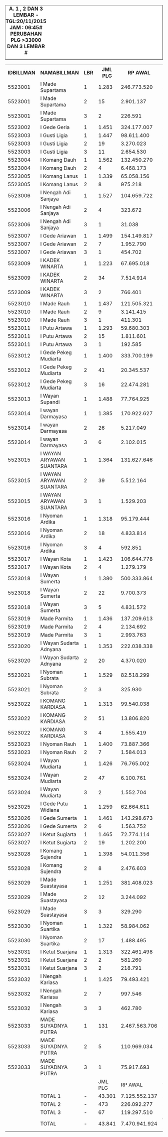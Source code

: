
<HTML>
<HEAD>
<META HTTP-EQUIV="Content-Type" CONTENT="text/html;charset=windows-1252">
<TITLE>MONITOR LEMBAR BILLMAN NOPEMBER 2015 - RAYON KARANGASEM</TITLE> 


</HEAD>
<BODY>
<TABLE BORDER=1 BGCOLOR=#ffffff CELLSPACING=0><FONT FACE="Segoe UI" COLOR=#000000><CAPTION><B>A. 1 , 2 DAN 3 LEMBAR  - TGL:20/11/2015 JAM : 06:45# PERUBAHAN PLG >33000 DAN 3 LEMBAR #</B></CAPTION></FONT>

<table><tbody><tr><th>IDBILLMAN</th><th>NAMABILLMAN</th><th>LBR</th><th> JML PLG </th><th> RP AWAL </th><th>TGL AKHIR</th><th>LBR</th><th> AKHIR PLG </th><th> AKHIR RP </th><th> - </th><th>LNS PLG</th><th>LNS RP</th><th>% LBR</th><th>% RP</th><th> - </th><th> TGL</th><th>L</th><th> PLG </th><th> RP </th><th>SEGEL</th><th>DTNG</th><th>% LBR</th><th>% RP</th></tr><tr><td>5523001</td><td>I Made Supartama</td><td>1</td><td> 1.283 </td><td> 246.773.520 </td><td>20/11_06:45</td><td>1</td><td> 484 </td><td> 65.348.994 </td><td> - </td><td> 10 </td><td> 13.735.892 </td><td>-62,28%</td><td>-73,52%</td><td> - </td><td>19/11_19:20</td><td>1</td><td> 494 </td><td> 79.084.886 </td><td> </td><td> </td><td>-61,50%</td><td>-67,95%</td></tr><tr><td>5523001</td><td>I Made Supartama</td><td>2</td><td> 15 </td><td> 2.901.137 </td><td>20/11_06:45</td><td>2</td><td> 10 </td><td> 1.934.246 </td><td> - </td><td> - </td><td> - </td><td>-33,33%</td><td>-33,33%</td><td> - </td><td>19/11_19:20</td><td>2</td><td> 10 </td><td> 1.934.246 </td><td> </td><td> </td><td>-33,33%</td><td>-33,33%</td></tr><tr><td>5523001</td><td>I Made Supartama</td><td>3</td><td> 2 </td><td> 226.591 </td><td>20/11_06:45</td><td>3</td><td> 2 </td><td> 226.591 </td><td> - </td><td> - </td><td> - </td><td>0,00%</td><td>0,00%</td><td> - </td><td>19/11_19:20</td><td>3</td><td> 2 </td><td> 226.591 </td><td> </td><td> </td><td>0,00%</td><td>0,00%</td></tr><tr><td>5523002</td><td>I Gede Geria</td><td>1</td><td> 1.451 </td><td> 324.177.007 </td><td>20/11_06:45</td><td>1</td><td> 529 </td><td> 76.159.046 </td><td> - </td><td> 107 </td><td> 26.305.588 </td><td>-63,54%</td><td>-76,51%</td><td> - </td><td>19/11_19:20</td><td>1</td><td> 636 </td><td> 102.464.634 </td><td> </td><td> </td><td>-56,17%</td><td>-68,39%</td></tr><tr><td>5523003</td><td>I Gusti Ligia</td><td>1</td><td> 1.447 </td><td> 98.611.400 </td><td>20/11_06:45</td><td>1</td><td> 352 </td><td> 26.190.587 </td><td> - </td><td> 28 </td><td> 1.486.562 </td><td>-75,67%</td><td>-73,44%</td><td> - </td><td>19/11_19:20</td><td>1</td><td> 380 </td><td> 27.677.149 </td><td> </td><td> </td><td>-73,74%</td><td>-71,93%</td></tr><tr><td>5523003</td><td>I Gusti Ligia</td><td>2</td><td> 19 </td><td> 3.270.023 </td><td>20/11_06:45</td><td>2</td><td> 18 </td><td> 3.223.955 </td><td> - </td><td> - </td><td> - </td><td>-5,26%</td><td>-1,41%</td><td> - </td><td>19/11_19:20</td><td>2</td><td> 18 </td><td> 3.223.955 </td><td> </td><td> </td><td>-5,26%</td><td>-1,41%</td></tr><tr><td>5523003</td><td>I Gusti Ligia</td><td>3</td><td> 11 </td><td> 2.654.530 </td><td>20/11_06:45</td><td>3</td><td> 10 </td><td> 1.410.057 </td><td> - </td><td> - </td><td> - </td><td>-9,09%</td><td>-46,88%</td><td> - </td><td>19/11_19:20</td><td>3</td><td> 10 </td><td> 1.410.057 </td><td> </td><td> </td><td>-9,09%</td><td>-46,88%</td></tr><tr><td>5523004</td><td>I Komang Dauh</td><td>1</td><td> 1.562 </td><td> 132.450.270 </td><td>20/11_06:45</td><td>1</td><td> 673 </td><td> 57.077.453 </td><td> - </td><td> 15 </td><td> 774.640 </td><td>-56,91%</td><td>-56,91%</td><td> - </td><td>19/11_19:20</td><td>1</td><td> 688 </td><td> 57.852.093 </td><td> </td><td> </td><td>-55,95%</td><td>-56,32%</td></tr><tr><td>5523004</td><td>I Komang Dauh</td><td>2</td><td> 4 </td><td> 6.468.173 </td><td>20/11_06:45</td><td>2</td><td> 4 </td><td> 6.468.173 </td><td> - </td><td> - </td><td> - </td><td>0,00%</td><td>0,00%</td><td> - </td><td>19/11_19:20</td><td>2</td><td> 4 </td><td> 6.468.173 </td><td> </td><td> </td><td>0,00%</td><td>0,00%</td></tr><tr><td>5523005</td><td>I Komang Lanus</td><td>1</td><td> 1.339 </td><td> 65.058.156 </td><td>20/11_06:45</td><td>1</td><td> 397 </td><td> 21.416.375 </td><td> - </td><td> 6 </td><td> 266.123 </td><td>-70,35%</td><td>-67,08%</td><td> - </td><td>19/11_19:20</td><td>1</td><td> 403 </td><td> 21.682.498 </td><td> </td><td> </td><td>-69,90%</td><td>-66,67%</td></tr><tr><td>5523005</td><td>I Komang Lanus</td><td>2</td><td> 8 </td><td> 975.218 </td><td>20/11_06:45</td><td>2</td><td> 5 </td><td> 650.163 </td><td> - </td><td> - </td><td> - </td><td>-37,50%</td><td>-33,33%</td><td> - </td><td>19/11_19:20</td><td>2</td><td> 5 </td><td> 650.163 </td><td> </td><td> </td><td>-37,50%</td><td>-33,33%</td></tr><tr><td>5523006</td><td>I Nengah Adi Sanjaya</td><td>1</td><td> 1.527 </td><td> 104.659.722 </td><td>20/11_06:45</td><td>1</td><td> 462 </td><td> 33.249.209 </td><td> - </td><td> 48 </td><td> 2.915.859 </td><td>-69,74%</td><td>-68,23%</td><td> - </td><td>19/11_19:20</td><td>1</td><td> 510 </td><td> 36.165.068 </td><td> </td><td> </td><td>-66,60%</td><td>-65,45%</td></tr><tr><td>5523006</td><td>I Nengah Adi Sanjaya</td><td>2</td><td> 4 </td><td> 323.672 </td><td>20/11_06:45</td><td>2</td><td> 1 </td><td> 19.978 </td><td> - </td><td> - </td><td> - </td><td>-75,00%</td><td>-93,83%</td><td> - </td><td>19/11_19:20</td><td>2</td><td> 1 </td><td> 19.978 </td><td> </td><td> </td><td>-75,00%</td><td>-93,83%</td></tr><tr><td>5523006</td><td>I Nengah Adi Sanjaya</td><td>3</td><td> 1 </td><td> 31.038 </td><td>20/11_06:45</td><td>3</td><td> 1 </td><td> 31.038 </td><td> - </td><td> - </td><td> - </td><td>0,00%</td><td>0,00%</td><td> - </td><td>19/11_19:20</td><td>3</td><td> 1 </td><td> 31.038 </td><td> </td><td> </td><td>0,00%</td><td>0,00%</td></tr><tr><td>5523007</td><td>I Gede Ariawan</td><td>1</td><td> 1.499 </td><td> 154.149.817 </td><td>20/11_06:45</td><td>1</td><td> 622 </td><td> 59.282.673 </td><td> - </td><td> 2 </td><td> 121.619 </td><td>-58,51%</td><td>-61,54%</td><td> - </td><td>19/11_19:20</td><td>1</td><td> 624 </td><td> 59.404.292 </td><td> </td><td> </td><td>-58,37%</td><td>-61,46%</td></tr><tr><td>5523007</td><td>I Gede Ariawan</td><td>2</td><td> 7 </td><td> 1.952.790 </td><td>20/11_06:45</td><td>2</td><td> 6 </td><td> 1.750.662 </td><td> - </td><td> - </td><td> - </td><td>-14,29%</td><td>-10,35%</td><td> - </td><td>19/11_19:20</td><td>2</td><td> 6 </td><td> 1.750.662 </td><td> </td><td> </td><td>-14,29%</td><td>-10,35%</td></tr><tr><td>5523007</td><td>I Gede Ariawan</td><td>3</td><td> 1 </td><td> 454.702 </td><td>20/11_06:45</td><td>3</td><td> 1 </td><td> 454.702 </td><td> - </td><td> - </td><td> - </td><td>0,00%</td><td>0,00%</td><td> - </td><td>19/11_19:20</td><td>3</td><td> 1 </td><td> 454.702 </td><td> </td><td> </td><td>0,00%</td><td>0,00%</td></tr><tr><td>5523009</td><td>I KADEK WINARTA</td><td>1</td><td> 1.223 </td><td> 67.695.018 </td><td>20/11_06:45</td><td>1</td><td> 442 </td><td> 27.728.865 </td><td> - </td><td> 3 </td><td> 170.300 </td><td>-63,86%</td><td>-59,04%</td><td> - </td><td>19/11_19:20</td><td>1</td><td> 445 </td><td> 27.899.165 </td><td> </td><td> </td><td>-63,61%</td><td>-58,79%</td></tr><tr><td>5523009</td><td>I KADEK WINARTA</td><td>2</td><td> 34 </td><td> 7.514.914 </td><td>20/11_06:45</td><td>2</td><td> 29 </td><td> 6.148.911 </td><td> - </td><td> 1 </td><td> 307.444 </td><td>-14,71%</td><td>-18,18%</td><td> - </td><td>19/11_19:20</td><td>2</td><td> 30 </td><td> 6.456.355 </td><td> </td><td>5</td><td>-11,76%</td><td>-14,09%</td></tr><tr><td>5523009</td><td>I KADEK WINARTA</td><td>3</td><td> 2 </td><td> 766.401 </td><td>20/11_06:45</td><td>3</td><td> 2 </td><td> 766.401 </td><td> - </td><td> - </td><td> - </td><td>0,00%</td><td>0,00%</td><td> - </td><td>19/11_19:20</td><td>3</td><td> 2 </td><td> 766.401 </td><td> </td><td> </td><td>0,00%</td><td>0,00%</td></tr><tr><td>5523010</td><td>I Made Rauh</td><td>1</td><td> 1.437 </td><td> 121.505.321 </td><td>20/11_06:45</td><td>1</td><td> 461 </td><td> 39.289.783 </td><td> - </td><td> 17 </td><td> 694.241 </td><td>-67,92%</td><td>-67,66%</td><td> - </td><td>19/11_19:20</td><td>1</td><td> 478 </td><td> 39.984.024 </td><td> </td><td> </td><td>-66,74%</td><td>-67,09%</td></tr><tr><td>5523010</td><td>I Made Rauh</td><td>2</td><td> 9 </td><td> 3.141.415 </td><td>20/11_06:45</td><td>2</td><td> 9 </td><td> 3.141.415 </td><td> - </td><td> - </td><td> - </td><td>0,00%</td><td>0,00%</td><td> - </td><td>19/11_19:20</td><td>2</td><td> 9 </td><td> 3.141.415 </td><td> </td><td> </td><td>0,00%</td><td>0,00%</td></tr><tr><td>5523010</td><td>I Made Rauh</td><td>3</td><td> 1 </td><td> 411.301 </td><td>20/11_06:45</td><td>3</td><td> 1 </td><td> 411.301 </td><td> - </td><td> - </td><td> - </td><td>0,00%</td><td>0,00%</td><td> - </td><td>19/11_19:20</td><td>3</td><td> 1 </td><td> 411.301 </td><td> </td><td> </td><td>0,00%</td><td>0,00%</td></tr><tr><td>5523011</td><td>I Putu Artawa</td><td>1</td><td> 1.293 </td><td> 59.680.303 </td><td>20/11_06:45</td><td>1</td><td> 427 </td><td> 19.494.606 </td><td> - </td><td> 7 </td><td> 322.181 </td><td>-66,98%</td><td>-67,33%</td><td> - </td><td>19/11_19:20</td><td>1</td><td> 434 </td><td> 19.816.787 </td><td> </td><td> </td><td>-66,43%</td><td>-66,80%</td></tr><tr><td>5523011</td><td>I Putu Artawa</td><td>2</td><td> 15 </td><td> 1.811.601 </td><td>20/11_06:45</td><td>2</td><td> 13 </td><td> 1.393.980 </td><td> - </td><td> - </td><td> - </td><td>-13,33%</td><td>-23,05%</td><td> - </td><td>19/11_19:20</td><td>2</td><td> 13 </td><td> 1.393.980 </td><td> </td><td> </td><td>-13,33%</td><td>-23,05%</td></tr><tr><td>5523011</td><td>I Putu Artawa</td><td>3</td><td> 1 </td><td> 192.585 </td><td>20/11_06:45</td><td>3</td><td> 1 </td><td> 192.585 </td><td> - </td><td> - </td><td> - </td><td>0,00%</td><td>0,00%</td><td> - </td><td>19/11_19:20</td><td>3</td><td> 1 </td><td> 192.585 </td><td> </td><td> </td><td>0,00%</td><td>0,00%</td></tr><tr><td>5523012</td><td>I Gede Pekeg Mudiarta</td><td>1</td><td> 1.400 </td><td> 333.700.199 </td><td>20/11_06:45</td><td>1</td><td> 744 </td><td> 126.803.895 </td><td> - </td><td> 9 </td><td> 16.050.071 </td><td>-46,86%</td><td>-62,00%</td><td> - </td><td>19/11_19:20</td><td>1</td><td> 753 </td><td> 142.853.966 </td><td> </td><td> </td><td>-46,21%</td><td>-57,19%</td></tr><tr><td>5523012</td><td>I Gede Pekeg Mudiarta</td><td>2</td><td> 41 </td><td> 20.345.537 </td><td>20/11_06:45</td><td>2</td><td> 38 </td><td> 11.511.668 </td><td> - </td><td> - </td><td> - </td><td>-7,32%</td><td>-43,42%</td><td> - </td><td>19/11_19:20</td><td>2</td><td> 38 </td><td> 11.511.668 </td><td> </td><td> </td><td>-7,32%</td><td>-43,42%</td></tr><tr><td>5523012</td><td>I Gede Pekeg Mudiarta</td><td>3</td><td> 16 </td><td> 22.474.281 </td><td>20/11_06:45</td><td>3</td><td> 16 </td><td> 22.474.281 </td><td> - </td><td> - </td><td> - </td><td>0,00%</td><td>0,00%</td><td> - </td><td>19/11_19:20</td><td>3</td><td> 16 </td><td> 22.474.281 </td><td> </td><td> </td><td>0,00%</td><td>0,00%</td></tr><tr><td>5523013</td><td>I Wayan Supandi</td><td>1</td><td> 1.488 </td><td> 77.764.925 </td><td>20/11_06:45</td><td>1</td><td> 469 </td><td> 29.602.100 </td><td> - </td><td> 3 </td><td> 118.759 </td><td>-68,48%</td><td>-61,93%</td><td> - </td><td>19/11_19:20</td><td>1</td><td> 472 </td><td> 29.720.859 </td><td> </td><td> </td><td>-68,28%</td><td>-61,78%</td></tr><tr><td>5523014</td><td>I wayan Darmayasa</td><td>1</td><td> 1.385 </td><td> 170.922.627 </td><td>20/11_06:45</td><td>1</td><td> 625 </td><td> 59.600.141 </td><td> - </td><td> 2 </td><td> 5.136.211 </td><td>-54,87%</td><td>-65,13%</td><td> - </td><td>19/11_19:20</td><td>1</td><td> 627 </td><td> 64.736.352 </td><td> </td><td> </td><td>-54,73%</td><td>-62,13%</td></tr><tr><td>5523014</td><td>I wayan Darmayasa</td><td>2</td><td> 26 </td><td> 5.217.049 </td><td>20/11_06:45</td><td>2</td><td> 22 </td><td> 4.693.041 </td><td> - </td><td> - </td><td> - </td><td>-15,38%</td><td>-10,04%</td><td> - </td><td>19/11_19:20</td><td>2</td><td> 22 </td><td> 4.693.041 </td><td> </td><td> </td><td>-15,38%</td><td>-10,04%</td></tr><tr><td>5523014</td><td>I wayan Darmayasa</td><td>3</td><td> 6 </td><td> 2.102.015 </td><td>20/11_06:45</td><td>3</td><td> 6 </td><td> 2.102.015 </td><td> - </td><td> - </td><td> - </td><td>0,00%</td><td>0,00%</td><td> - </td><td>19/11_19:20</td><td>3</td><td> 6 </td><td> 2.102.015 </td><td> </td><td> </td><td>0,00%</td><td>0,00%</td></tr><tr><td>5523015</td><td>I WAYAN ARYAWAN SUANTARA</td><td>1</td><td> 1.364 </td><td> 131.627.646 </td><td>20/11_06:45</td><td>1</td><td> 574 </td><td> 59.507.834 </td><td> - </td><td> 11 </td><td> 2.851.104 </td><td>-57,92%</td><td>-54,79%</td><td> - </td><td>19/11_19:20</td><td>1</td><td> 585 </td><td> 62.358.938 </td><td> </td><td> </td><td>-57,11%</td><td>-52,62%</td></tr><tr><td>5523015</td><td>I WAYAN ARYAWAN SUANTARA</td><td>2</td><td> 39 </td><td> 5.512.164 </td><td>20/11_06:45</td><td>2</td><td> 30 </td><td> 4.932.784 </td><td> - </td><td> 6 </td><td> 172.910 </td><td>-23,08%</td><td>-10,51%</td><td> - </td><td>19/11_19:20</td><td>2</td><td> 36 </td><td> 5.105.694 </td><td> </td><td> </td><td>-7,69%</td><td>-7,37%</td></tr><tr><td>5523015</td><td>I WAYAN ARYAWAN SUANTARA</td><td>3</td><td> 1 </td><td> 1.529.203 </td><td>20/11_06:45</td><td>3</td><td> 1 </td><td> 1.529.203 </td><td> - </td><td> - </td><td> - </td><td>0,00%</td><td>0,00%</td><td> - </td><td>19/11_19:20</td><td>3</td><td> 1 </td><td> 1.529.203 </td><td> </td><td> </td><td>0,00%</td><td>0,00%</td></tr><tr><td>5523016</td><td>I Nyoman Ardika</td><td>1</td><td> 1.318 </td><td> 95.179.444 </td><td>20/11_06:45</td><td>1</td><td> 675 </td><td> 51.258.089 </td><td> - </td><td> 2 </td><td> 64.854 </td><td>-48,79%</td><td>-46,15%</td><td> - </td><td>19/11_19:20</td><td>1</td><td> 677 </td><td> 51.322.943 </td><td> </td><td> </td><td>-48,63%</td><td>-46,08%</td></tr><tr><td>5523016</td><td>I Nyoman Ardika</td><td>2</td><td> 18 </td><td> 4.833.814 </td><td>20/11_06:45</td><td>2</td><td> 15 </td><td> 4.332.319 </td><td> - </td><td> - </td><td> - </td><td>-16,67%</td><td>-10,37%</td><td> - </td><td>19/11_19:20</td><td>2</td><td> 15 </td><td> 4.332.319 </td><td> </td><td> </td><td>-16,67%</td><td>-10,37%</td></tr><tr><td>5523016</td><td>I Nyoman Ardika</td><td>3</td><td> 4 </td><td> 592.851 </td><td>20/11_06:45</td><td>3</td><td> 4 </td><td> 592.851 </td><td> - </td><td> - </td><td> - </td><td>0,00%</td><td>0,00%</td><td> - </td><td>19/11_19:20</td><td>3</td><td> 4 </td><td> 592.851 </td><td> </td><td> </td><td>0,00%</td><td>0,00%</td></tr><tr><td>5523017</td><td>I Wayan Kota</td><td>1</td><td> 1.423 </td><td> 106.644.778 </td><td>20/11_06:45</td><td>1</td><td> 603 </td><td> 49.983.032 </td><td> - </td><td> 138 </td><td> 10.192.431 </td><td>-57,62%</td><td>-53,13%</td><td> - </td><td>19/11_19:20</td><td>1</td><td> 741 </td><td> 60.175.463 </td><td> </td><td> </td><td>-47,93%</td><td>-43,57%</td></tr><tr><td>5523017</td><td>I Wayan Kota</td><td>2</td><td> 4 </td><td> 1.279.179 </td><td>20/11_06:45</td><td>2</td><td> 3 </td><td> 1.198.271 </td><td> - </td><td> - </td><td> - </td><td>-25,00%</td><td>-6,32%</td><td> - </td><td>19/11_19:20</td><td>2</td><td> 3 </td><td> 1.198.271 </td><td> </td><td> </td><td>-25,00%</td><td>-6,32%</td></tr><tr><td>5523018</td><td>I Wayan Sumerta</td><td>1</td><td> 1.380 </td><td> 500.333.864 </td><td>20/11_06:45</td><td>1</td><td> 656 </td><td> 207.081.574 </td><td> - </td><td> 8 </td><td> 5.404.639 </td><td>-52,46%</td><td>-58,61%</td><td> - </td><td>19/11_19:20</td><td>1</td><td> 664 </td><td> 212.486.213 </td><td> </td><td> </td><td>-51,88%</td><td>-57,53%</td></tr><tr><td>5523018</td><td>I Wayan Sumerta</td><td>2</td><td> 22 </td><td> 9.700.373 </td><td>20/11_06:45</td><td>2</td><td> 11 </td><td> 7.249.976 </td><td> - </td><td> - </td><td> - </td><td>-50,00%</td><td>-25,26%</td><td> - </td><td>19/11_19:20</td><td>2</td><td> 11 </td><td> 7.249.976 </td><td> </td><td> </td><td>-50,00%</td><td>-25,26%</td></tr><tr><td>5523018</td><td>I Wayan Sumerta</td><td>3</td><td> 5 </td><td> 4.831.572 </td><td>20/11_06:45</td><td>3</td><td> 5 </td><td> 4.831.572 </td><td> - </td><td> - </td><td> - </td><td>0,00%</td><td>0,00%</td><td> - </td><td>19/11_19:20</td><td>3</td><td> 5 </td><td> 4.831.572 </td><td> </td><td> </td><td>0,00%</td><td>0,00%</td></tr><tr><td>5523019</td><td>Made Parmita</td><td>1</td><td> 1.436 </td><td> 137.209.613 </td><td>20/11_06:45</td><td>1</td><td> 626 </td><td> 70.755.595 </td><td> - </td><td> 3 </td><td> 144.845 </td><td>-56,41%</td><td>-48,43%</td><td> - </td><td>19/11_19:20</td><td>1</td><td> 629 </td><td> 70.900.440 </td><td> </td><td> </td><td>-56,20%</td><td>-48,33%</td></tr><tr><td>5523019</td><td>Made Parmita</td><td>2</td><td> 4 </td><td> 2.134.692 </td><td>20/11_06:45</td><td>2</td><td> 4 </td><td> 2.134.692 </td><td> - </td><td> - </td><td> - </td><td>0,00%</td><td>0,00%</td><td> - </td><td>19/11_19:20</td><td>2</td><td> 4 </td><td> 2.134.692 </td><td> </td><td> </td><td>0,00%</td><td>0,00%</td></tr><tr><td>5523019</td><td>Made Parmita</td><td>3</td><td> 1 </td><td> 2.993.763 </td><td>20/11_06:45</td><td>3</td><td> 1 </td><td> 2.993.763 </td><td> - </td><td> - </td><td> - </td><td>0,00%</td><td>0,00%</td><td> - </td><td>19/11_19:20</td><td>3</td><td> 1 </td><td> 2.993.763 </td><td> </td><td> </td><td>0,00%</td><td>0,00%</td></tr><tr><td>5523020</td><td>I Wayan Sudarta Adnyana</td><td>1</td><td> 1.353 </td><td> 222.038.338 </td><td>20/11_06:45</td><td>1</td><td> 412 </td><td> 49.495.741 </td><td> - </td><td> 8 </td><td> 17.136.509 </td><td>-69,55%</td><td>-77,71%</td><td> - </td><td>19/11_19:20</td><td>1</td><td> 420 </td><td> 66.632.250 </td><td> </td><td> </td><td>-68,96%</td><td>-69,99%</td></tr><tr><td>5523020</td><td>I Wayan Sudarta Adnyana</td><td>2</td><td> 20 </td><td> 4.370.020 </td><td>20/11_06:45</td><td>2</td><td> 11 </td><td> 3.089.638 </td><td> - </td><td> - </td><td> - </td><td>-45,00%</td><td>-29,30%</td><td> - </td><td>19/11_19:20</td><td>2</td><td> 11 </td><td> 3.089.638 </td><td> </td><td> </td><td>-45,00%</td><td>-29,30%</td></tr><tr><td>5523021</td><td>I Nyoman Subrata</td><td>1</td><td> 1.529 </td><td> 82.518.299 </td><td>20/11_06:45</td><td>1</td><td> 339 </td><td> 24.335.772 </td><td> - </td><td> 3 </td><td> 55.518 </td><td>-77,83%</td><td>-70,51%</td><td> - </td><td>19/11_19:20</td><td>1</td><td> 342 </td><td> 24.391.290 </td><td> </td><td> </td><td>-77,63%</td><td>-70,44%</td></tr><tr><td>5523021</td><td>I Nyoman Subrata</td><td>2</td><td> 3 </td><td> 325.930 </td><td>20/11_06:45</td><td>2</td><td> 3 </td><td> 325.930 </td><td> - </td><td> - </td><td> - </td><td>0,00%</td><td>0,00%</td><td> - </td><td>19/11_19:20</td><td>2</td><td> 3 </td><td> 325.930 </td><td> </td><td> </td><td>0,00%</td><td>0,00%</td></tr><tr><td>5523022</td><td>I KOMANG KARDIASA</td><td>1</td><td> 1.313 </td><td> 99.540.038 </td><td>20/11_06:45</td><td>1</td><td> 677 </td><td> 44.396.323 </td><td> - </td><td> 8 </td><td> 2.431.447 </td><td>-48,44%</td><td>-55,40%</td><td> - </td><td>19/11_19:20</td><td>1</td><td> 685 </td><td> 46.827.770 </td><td> </td><td> </td><td>-47,83%</td><td>-52,96%</td></tr><tr><td>5523022</td><td>I KOMANG KARDIASA</td><td>2</td><td> 51 </td><td> 13.806.820 </td><td>20/11_06:45</td><td>2</td><td> 46 </td><td> 13.436.618 </td><td> - </td><td> - </td><td> - </td><td>-9,80%</td><td>-2,68%</td><td> - </td><td>19/11_19:20</td><td>2</td><td> 46 </td><td> 13.436.618 </td><td> </td><td> </td><td>-9,80%</td><td>-2,68%</td></tr><tr><td>5523022</td><td>I KOMANG KARDIASA</td><td>3</td><td> 4 </td><td> 1.555.419 </td><td>20/11_06:45</td><td>3</td><td> 2 </td><td> 642.465 </td><td> - </td><td> 2 </td><td> 912.954 </td><td>-50,00%</td><td>-58,70%</td><td> - </td><td>19/11_19:20</td><td>3</td><td> 4 </td><td> 1.555.419 </td><td> </td><td> </td><td>0,00%</td><td>0,00%</td></tr><tr><td>5523023</td><td>I Nyoman Rauh</td><td>1</td><td> 1.400 </td><td> 73.887.366 </td><td>20/11_06:45</td><td>1</td><td> 545 </td><td> 28.722.025 </td><td> - </td><td> 2 </td><td> 1.007.374 </td><td>-61,07%</td><td>-61,13%</td><td> - </td><td>19/11_19:20</td><td>1</td><td> 547 </td><td> 29.729.399 </td><td> </td><td> </td><td>-60,93%</td><td>-59,76%</td></tr><tr><td>5523023</td><td>I Nyoman Rauh</td><td>2</td><td> 7 </td><td> 1.584.013 </td><td>20/11_06:45</td><td>2</td><td> 5 </td><td> 948.065 </td><td> - </td><td> - </td><td> - </td><td>-28,57%</td><td>-40,15%</td><td> - </td><td>19/11_19:20</td><td>2</td><td> 5 </td><td> 948.065 </td><td> </td><td> </td><td>-28,57%</td><td>-40,15%</td></tr><tr><td>5523024</td><td>I Wayan Mudiarta</td><td>1</td><td> 1.426 </td><td> 76.765.002 </td><td>20/11_06:45</td><td>1</td><td> 474 </td><td> 28.869.263 </td><td> - </td><td> 135 </td><td> 4.750.654 </td><td>-66,76%</td><td>-62,39%</td><td> - </td><td>19/11_19:20</td><td>1</td><td> 609 </td><td> 33.619.917 </td><td> </td><td> </td><td>-57,29%</td><td>-56,20%</td></tr><tr><td>5523024</td><td>I Wayan Mudiarta</td><td>2</td><td> 47 </td><td> 6.100.761 </td><td>20/11_06:45</td><td>2</td><td> 41 </td><td> 4.854.484 </td><td> - </td><td> 2 </td><td> 96.920 </td><td>-12,77%</td><td>-20,43%</td><td> - </td><td>19/11_19:20</td><td>2</td><td> 43 </td><td> 4.951.404 </td><td> </td><td> </td><td>-8,51%</td><td>-18,84%</td></tr><tr><td>5523024</td><td>I Wayan Mudiarta</td><td>3</td><td> 2 </td><td> 1.552.704 </td><td>20/11_06:45</td><td>3</td><td> 2 </td><td> 1.552.704 </td><td> - </td><td> - </td><td> - </td><td>0,00%</td><td>0,00%</td><td> - </td><td>19/11_19:20</td><td>3</td><td> 2 </td><td> 1.552.704 </td><td> </td><td> </td><td>0,00%</td><td>0,00%</td></tr><tr><td>5523025</td><td>I Gede Putu Widiana</td><td>1</td><td> 1.259 </td><td> 62.664.611 </td><td>20/11_06:45</td><td>1</td><td> 197 </td><td> 13.860.928 </td><td> - </td><td> - </td><td> - </td><td>-84,35%</td><td>-77,88%</td><td> - </td><td>19/11_19:20</td><td>1</td><td> 197 </td><td> 13.860.928 </td><td> </td><td> </td><td>-84,35%</td><td>-77,88%</td></tr><tr><td>5523026</td><td>I Gede Sumerta</td><td>1</td><td> 1.461 </td><td> 143.298.673 </td><td>20/11_06:45</td><td>1</td><td> 419 </td><td> 48.897.202 </td><td> - </td><td> 7 </td><td> 473.318 </td><td>-71,32%</td><td>-65,88%</td><td> - </td><td>19/11_19:20</td><td>1</td><td> 426 </td><td> 49.370.520 </td><td> </td><td> </td><td>-70,84%</td><td>-65,55%</td></tr><tr><td>5523026</td><td>I Gede Sumerta</td><td>2</td><td> 6 </td><td> 1.563.752 </td><td>20/11_06:45</td><td>2</td><td> 6 </td><td> 1.563.752 </td><td> - </td><td> - </td><td> - </td><td>0,00%</td><td>0,00%</td><td> - </td><td>19/11_19:20</td><td>2</td><td> 6 </td><td> 1.563.752 </td><td> </td><td> </td><td>0,00%</td><td>0,00%</td></tr><tr><td>5523027</td><td>I Ketut Sugiarta</td><td>1</td><td> 1.465 </td><td> 72.774.114 </td><td>20/11_06:45</td><td>1</td><td> 347 </td><td> 20.608.031 </td><td> - </td><td> 4 </td><td> 113.772 </td><td>-76,31%</td><td>-71,68%</td><td> - </td><td>19/11_19:20</td><td>1</td><td> 351 </td><td> 20.721.803 </td><td> </td><td> </td><td>-76,04%</td><td>-71,53%</td></tr><tr><td>5523027</td><td>I Ketut Sugiarta</td><td>2</td><td> 19 </td><td> 1.202.200 </td><td>20/11_06:45</td><td>2</td><td> 16 </td><td> 921.918 </td><td> - </td><td> - </td><td> - </td><td>-15,79%</td><td>-23,31%</td><td> - </td><td>19/11_19:20</td><td>2</td><td> 16 </td><td> 921.918 </td><td> </td><td> </td><td>-15,79%</td><td>-23,31%</td></tr><tr><td>5523028</td><td>I Komang Sujendra</td><td>1</td><td> 1.398 </td><td> 54.011.356 </td><td>20/11_06:45</td><td>1</td><td> 400 </td><td> 15.108.025 </td><td> - </td><td> 77 </td><td> 2.920.125 </td><td>-71,39%</td><td>-72,03%</td><td> - </td><td>19/11_19:20</td><td>1</td><td> 477 </td><td> 18.028.150 </td><td> </td><td> </td><td>-65,88%</td><td>-66,62%</td></tr><tr><td>5523028</td><td>I Komang Sujendra</td><td>2</td><td> 8 </td><td> 2.476.603 </td><td>20/11_06:45</td><td>2</td><td> 7 </td><td> 2.319.781 </td><td> - </td><td> - </td><td> - </td><td>-12,50%</td><td>-6,33%</td><td> - </td><td>19/11_19:20</td><td>2</td><td> 7 </td><td> 2.319.781 </td><td> </td><td> </td><td>-12,50%</td><td>-6,33%</td></tr><tr><td>5523029</td><td>I Made Suastayasa</td><td>1</td><td> 1.251 </td><td> 381.408.023 </td><td>20/11_06:45</td><td>1</td><td> 496 </td><td> 107.956.981 </td><td> - </td><td> 17 </td><td> 27.355.364 </td><td>-60,35%</td><td>-71,70%</td><td> - </td><td>19/11_19:20</td><td>1</td><td> 513 </td><td> 135.312.345 </td><td> </td><td> </td><td>-58,99%</td><td>-64,52%</td></tr><tr><td>5523029</td><td>I Made Suastayasa</td><td>2</td><td> 12 </td><td> 3.244.092 </td><td>20/11_06:45</td><td>2</td><td> 9 </td><td> 3.138.687 </td><td> - </td><td> - </td><td> - </td><td>-25,00%</td><td>-3,25%</td><td> - </td><td>19/11_19:20</td><td>2</td><td> 9 </td><td> 3.138.687 </td><td> </td><td> </td><td>-25,00%</td><td>-3,25%</td></tr><tr><td>5523029</td><td>I Made Suastayasa</td><td>3</td><td> 3 </td><td> 329.290 </td><td>20/11_06:45</td><td>3</td><td> 3 </td><td> 329.290 </td><td> - </td><td> - </td><td> - </td><td>0,00%</td><td>0,00%</td><td> - </td><td>19/11_19:20</td><td>3</td><td> 3 </td><td> 329.290 </td><td> </td><td> </td><td>0,00%</td><td>0,00%</td></tr><tr><td>5523030</td><td>I Nyoman Suartika</td><td>1</td><td> 1.322 </td><td> 58.984.062 </td><td>20/11_06:45</td><td>1</td><td> 747 </td><td> 35.805.050 </td><td> - </td><td> - </td><td> - </td><td>-43,49%</td><td>-39,30%</td><td> - </td><td>19/11_19:20</td><td>1</td><td> 747 </td><td> 35.805.050 </td><td> </td><td> </td><td>-43,49%</td><td>-39,30%</td></tr><tr><td>5523030</td><td>I Nyoman Suartika</td><td>2</td><td> 17 </td><td> 1.488.495 </td><td>20/11_06:45</td><td>2</td><td> 2 </td><td> 198.843 </td><td> - </td><td> - </td><td> - </td><td>-88,24%</td><td>-86,64%</td><td> - </td><td>19/11_19:20</td><td>2</td><td> 2 </td><td> 198.843 </td><td> </td><td> </td><td>-88,24%</td><td>-86,64%</td></tr><tr><td>5523031</td><td>I Ketut Suarjana</td><td>1</td><td> 1.313 </td><td> 322.461.498 </td><td>20/11_06:45</td><td>1</td><td> 374 </td><td> 50.590.831 </td><td> - </td><td> 17 </td><td> 11.840.845 </td><td>-71,52%</td><td>-84,31%</td><td> - </td><td>19/11_19:20</td><td>1</td><td> 391 </td><td> 62.431.676 </td><td> </td><td> </td><td>-70,22%</td><td>-80,64%</td></tr><tr><td>5523031</td><td>I Ketut Suarjana</td><td>2</td><td> 2 </td><td> 581.260 </td><td>20/11_06:45</td><td>2</td><td> 2 </td><td> 581.260 </td><td> - </td><td> - </td><td> - </td><td>0,00%</td><td>0,00%</td><td> - </td><td>19/11_19:20</td><td>2</td><td> 2 </td><td> 581.260 </td><td> </td><td> </td><td>0,00%</td><td>0,00%</td></tr><tr><td>5523031</td><td>I Ketut Suarjana</td><td>3</td><td> 2 </td><td> 218.791 </td><td>20/11_06:45</td><td>3</td><td> 2 </td><td> 218.791 </td><td> - </td><td> - </td><td> - </td><td>0,00%</td><td>0,00%</td><td> - </td><td>19/11_19:20</td><td>3</td><td> 2 </td><td> 218.791 </td><td> </td><td> </td><td>0,00%</td><td>0,00%</td></tr><tr><td>5523032</td><td>I Nengah Kariasa</td><td>1</td><td> 1.425 </td><td> 79.493.421 </td><td>20/11_06:45</td><td>1</td><td> 580 </td><td> 35.584.657 </td><td> - </td><td> 107 </td><td> 6.096.485 </td><td>-59,30%</td><td>-55,24%</td><td> - </td><td>19/11_19:20</td><td>1</td><td> 687 </td><td> 41.681.142 </td><td> </td><td> </td><td>-51,79%</td><td>-47,57%</td></tr><tr><td>5523032</td><td>I Nengah Kariasa</td><td>2</td><td> 7 </td><td> 997.546 </td><td>20/11_06:45</td><td>2</td><td> 7 </td><td> 997.546 </td><td> - </td><td> - </td><td> - </td><td>0,00%</td><td>0,00%</td><td> - </td><td>19/11_19:20</td><td>2</td><td> 7 </td><td> 997.546 </td><td> </td><td> </td><td>0,00%</td><td>0,00%</td></tr><tr><td>5523032</td><td>I Nengah Kariasa</td><td>3</td><td> 3 </td><td> 462.780 </td><td>20/11_06:45</td><td>3</td><td> 3 </td><td> 462.780 </td><td> - </td><td> - </td><td> - </td><td>0,00%</td><td>0,00%</td><td> - </td><td>19/11_19:20</td><td>3</td><td> 3 </td><td> 462.780 </td><td> </td><td> </td><td>0,00%</td><td>0,00%</td></tr><tr><td>5523033</td><td>MADE SUYADNYA PUTRA</td><td>1</td><td> 131 </td><td> 2.467.563.706 </td><td>20/11_06:45</td><td>1</td><td> 27 </td><td> 540.491.283 </td><td> - </td><td> 2 </td><td> 21.854.580 </td><td>-79,39%</td><td>-78,10%</td><td> - </td><td>19/11_19:20</td><td>1</td><td> 29 </td><td> 562.345.863 </td><td> </td><td> </td><td>-77,86%</td><td>-77,21%</td></tr><tr><td>5523033</td><td>MADE SUYADNYA PUTRA</td><td>2</td><td> 5 </td><td> 110.969.034 </td><td>20/11_06:45</td><td>2</td><td> 5 </td><td> 110.969.034 </td><td> - </td><td> - </td><td> - </td><td>0,00%</td><td>0,00%</td><td> - </td><td>19/11_19:20</td><td>2</td><td> 5 </td><td> 110.969.034 </td><td> </td><td> </td><td>0,00%</td><td>0,00%</td></tr><tr><td>5523033</td><td>MADE SUYADNYA PUTRA</td><td>3</td><td> 1 </td><td> 75.917.693 </td><td>20/11_06:45</td><td>3</td><td> 1 </td><td> 75.917.693 </td><td> - </td><td> - </td><td> - </td><td>0,00%</td><td>0,00%</td><td> - </td><td>19/11_19:20</td><td>3</td><td> 1 </td><td> 75.917.693 </td><td> </td><td> </td><td>0,00%</td><td>0,00%</td></tr><tr><td> </td><td> </td><td> </td><td> JML PLG </td><td> RP AWAL </td><td>TGL AKHIR</td><td>-</td><td> SISA PLG </td><td> SISA RP </td><td> - </td><td>LNS PLG</td><td>LNS RP</td><td>% LBR</td><td>% RP</td><td> - </td><td> TGL</td><td> </td><td> PLG </td><td> RP </td><td>SEGEL</td><td>DTNG</td><td>% LBR</td><td>% RP</td></tr><tr><td> </td><td> TOTAL 1 </td><td> - </td><td> 43.301 </td><td> 7.125.552.137 </td><td>20/11_06:45</td><td>-</td><td> 15.855 </td><td> 2.124.551.963 </td><td> - </td><td> 806 </td><td> 182.791.910 </td><td>-63,38%</td><td>-70,18%</td><td> - </td><td>19/11_19:20</td><td> </td><td> 16.661 </td><td> 2.307.343.873 </td><td> - </td><td> - </td><td>-61,52%</td><td>-67,62%</td></tr><tr><td> </td><td> TOTAL 2 </td><td> - </td><td> 473 </td><td> 226.092.277 </td><td>20/11_06:45</td><td>-</td><td> 378 </td><td> 204.129.790 </td><td> - </td><td> 9 </td><td> 577.274 </td><td>-20,08%</td><td>-9,71%</td><td> - </td><td>19/11_19:20</td><td> </td><td> 387 </td><td> 204.707.064 </td><td> - </td><td> 5 </td><td>-18,18%</td><td>-9,46%</td></tr><tr><td> </td><td> TOTAL 3 </td><td> - </td><td> 67 </td><td> 119.297.510 </td><td>20/11_06:45</td><td>-</td><td> 64 </td><td> 117.140.083 </td><td> - </td><td> 2 </td><td> 912.954 </td><td>-4,48%</td><td>-1,81%</td><td> - </td><td>19/11_19:20</td><td> </td><td> 66 </td><td> 118.053.037 </td><td> - </td><td> - </td><td>-1,49%</td><td>-1,04%</td></tr><tr><td> </td><td> TOTAL </td><td> - </td><td> 43.841 </td><td> 7.470.941.924 </td><td>TOT 20/11_06:45</td><td>-</td><td> 16.297 </td><td> 2.445.821.836 </td><td> - </td><td> 817 </td><td> 184.282.138 </td><td>-62,83%</td><td>-67,26%</td><td> - </td><td>TOT 19/11_19:20</td><td> </td><td> 17.114 </td><td> 2.630.103.974 </td><td> - </td><td> 5 </td><td>-60,96%</td><td>-64,80%</td></tr></tbody></table>

<TFOOT></TFOOT>
</TABLE>
</BODY>
</HTML> 
